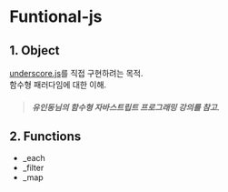 # Funtional-js
## 1. Object
[underscore.js](http://underscorejs.org/)를 직접 구현하려는 목적.  
함수형 패러다임에 대한 이해.  
>##### 유인동님의 함수형 자바스트립트 프로그래밍 강의를 참고.

## 2. Functions
* _each
* _filter
* _map